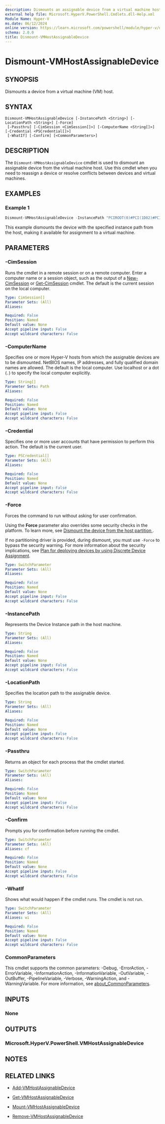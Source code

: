 ```yaml
---
description: Dismounts an assignable device from a virtual machine host.
external help file: Microsoft.HyperV.PowerShell.Cmdlets.dll-Help.xml
Module Name: Hyper-V
ms.date: 06/12/2024
online version: https://learn.microsoft.com/powershell/module/hyper-v/dismount-vmhostassignabledevice?view=windowsserver2022-ps&wt.mc_id=ps-gethelp
schema: 2.0.0
title: Dismount-VMHostAssignableDevice
---
```


# Dismount-VMHostAssignableDevice

## SYNOPSIS
Dismounts a device from a virtual machine (VM) host.

## SYNTAX

```
Dismount-VMHostAssignableDevice [-InstancePath <String>] [-LocationPath <String>] [-Force]
 [-Passthru] [-CimSession <CimSession[]>] [-ComputerName <String[]>] [-Credential <PSCredential[]>]
 [-WhatIf] [-Confirm] [<CommonParameters>]
```

## DESCRIPTION

The `Dismount-VMHostAssignableDevice` cmdlet is used to dismount an assignable device from the
virtual machine host. Use this cmdlet when you need to reassign a device or resolve conflicts
between devices and virtual machines.

## EXAMPLES

### Example 1

```powershell
Dismount-VMHostAssignableDevice -InstancePath "PCIROOT(0)#PCI(1D02)#PCI(0000)"
```

This example dismounts the device with the specified instance path from the host, making it
available for assignment to a virtual machine.

## PARAMETERS

### -CimSession

Runs the cmdlet in a remote session or on a remote computer. Enter a computer name or a session
object, such as the output of a [New-CimSession](/powershell/module/cimcmdlets/new-cimsession)
or [Get-CimSession](/powershell/module/cimcmdlets/get-cimsession) cmdlet. The default is the
current session on the local computer.

```yaml
Type: CimSession[]
Parameter Sets: (All)
Aliases:

Required: False
Position: Named
Default value: None
Accept pipeline input: False
Accept wildcard characters: False
```

### -ComputerName

Specifies one or more Hyper-V hosts from which the assignable devices are to be dismounted. NetBIOS
names, IP addresses, and fully qualified domain names are allowed. The default is the local
computer. Use localhost or a dot (`.`) to specify the local computer explicitly.

```yaml
Type: String[]
Parameter Sets: Path
Aliases:

Required: False
Position: Named
Default value: None
Accept pipeline input: False
Accept wildcard characters: False
```

### -Credential

Specifies one or more user accounts that have permission to perform this action. The default is the
current user.

```yaml
Type: PSCredential[]
Parameter Sets: (All)
Aliases:

Required: False
Position: Named
Default value: None
Accept pipeline input: False
Accept wildcard characters: False
```

### -Force

Forces the command to run without asking for user confirmation.

Using the **Force** parameter also overrides some security checks in the platform. To learn more,
see [Dismount the device from the host partition
](/windows-server/virtualization/hyper-v/deploy/deploying-graphics-devices-using-dda#dismount-the-device-from-the-host-partition).

If no partitioning driver is provided, during dismount, you must use `-Force` to bypass the
security warning. For more information about the security implications, see [Plan for deploying devices by using Discrete Device Assignment](/windows-server/virtualization/hyper-v/plan/plan-for-deploying-devices-using-discrete-device-assignment).

```yaml
Type: SwitchParameter
Parameter Sets: (All)
Aliases:

Required: False
Position: Named
Default value: None
Accept pipeline input: False
Accept wildcard characters: False
```

### -InstancePath

Represents the Device Instance path in the host machine.

```yaml
Type: String
Parameter Sets: (All)
Aliases:

Required: False
Position: Named
Default value: None
Accept pipeline input: False
Accept wildcard characters: False
```

### -LocationPath

Specifies the location path to the assignable device.

```yaml
Type: String
Parameter Sets: (All)
Aliases:

Required: False
Position: Named
Default value: None
Accept pipeline input: False
Accept wildcard characters: False
```

### -Passthru

Returns an object for each process that the cmdlet started.

```yaml
Type: SwitchParameter
Parameter Sets: (All)
Aliases:

Required: False
Position: Named
Default value: None
Accept pipeline input: False
Accept wildcard characters: False
```

### -Confirm

Prompts you for confirmation before running the cmdlet.

```yaml
Type: SwitchParameter
Parameter Sets: (All)
Aliases: cf

Required: False
Position: Named
Default value: None
Accept pipeline input: False
Accept wildcard characters: False
```

### -WhatIf

Shows what would happen if the cmdlet runs. The cmdlet is not run.

```yaml
Type: SwitchParameter
Parameter Sets: (All)
Aliases: wi

Required: False
Position: Named
Default value: None
Accept pipeline input: False
Accept wildcard characters: False
```

### CommonParameters

This cmdlet supports the common parameters: -Debug, -ErrorAction, -ErrorVariable,
-InformationAction, -InformationVariable, -OutVariable, -OutBuffer, -PipelineVariable, -Verbose,
-WarningAction, and -WarningVariable. For more information, see
[about_CommonParameters](/powershell/module/microsoft.powershell.core/about/about_commonparameters).

## INPUTS

### None

## OUTPUTS

### Microsoft.HyperV.PowerShell.VMHostAssignableDevice

## NOTES

## RELATED LINKS

- [Add-VMHostAssignableDevice](add-vmhostassignabledevice.md)

- [Get-VMHostAssignableDevice](get-vmhostassignabledevice.md)

- [Mount-VMHostAssignableDevice](mount-vmhostassignabledevice.md)

- [Remove-VMHostAssignableDevice](remove-vmhostassignabledevice.md)
